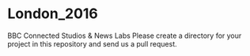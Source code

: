 # London_2016
BBC Connected Studios &amp; News Labs
Please create a directory for your project in this repository and send us a pull request.
